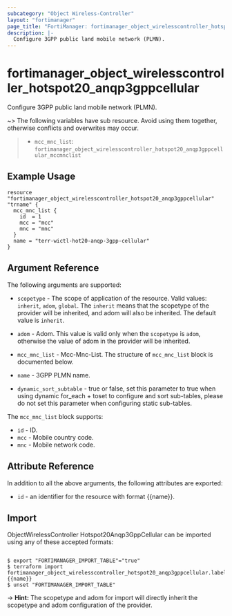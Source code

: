 ```yaml
---
subcategory: "Object Wireless-Controller"
layout: "fortimanager"
page_title: "FortiManager: fortimanager_object_wirelesscontroller_hotspot20_anqp3gppcellular"
description: |-
  Configure 3GPP public land mobile network (PLMN).
---
```


# fortimanager_object_wirelesscontroller_hotspot20_anqp3gppcellular
Configure 3GPP public land mobile network (PLMN).

~> The following variables have sub resource. Avoid using them together, otherwise conflicts and overwrites may occur.
>- `mcc_mnc_list`: `fortimanager_object_wirelesscontroller_hotspot20_anqp3gppcellular_mccmnclist`



## Example Usage

```hcl
resource "fortimanager_object_wirelesscontroller_hotspot20_anqp3gppcellular" "trname" {
  mcc_mnc_list {
    id  = 1
    mcc = "mcc"
    mnc = "mnc"
  }
  name = "terr-wictl-hot20-anqp-3gpp-cellular"
}
```

## Argument Reference


The following arguments are supported:

* `scopetype` - The scope of application of the resource. Valid values: `inherit`, `adom`, `global`. The `inherit` means that the scopetype of the provider will be inherited, and adom will also be inherited. The default value is `inherit`.
* `adom` - Adom. This value is valid only when the `scopetype` is `adom`, otherwise the value of adom in the provider will be inherited.

* `mcc_mnc_list` - Mcc-Mnc-List. The structure of `mcc_mnc_list` block is documented below.
* `name` - 3GPP PLMN name.
* `dynamic_sort_subtable` - true or false, set this parameter to true when using dynamic for_each + toset to configure and sort sub-tables, please do not set this parameter when configuring static sub-tables.

The `mcc_mnc_list` block supports:

* `id` - ID.
* `mcc` - Mobile country code.
* `mnc` - Mobile network code.


## Attribute Reference

In addition to all the above arguments, the following attributes are exported:
* `id` - an identifier for the resource with format {{name}}.

## Import

ObjectWirelessController Hotspot20Anqp3GppCellular can be imported using any of these accepted formats:
```

$ export "FORTIMANAGER_IMPORT_TABLE"="true"
$ terraform import fortimanager_object_wirelesscontroller_hotspot20_anqp3gppcellular.labelname {{name}}
$ unset "FORTIMANAGER_IMPORT_TABLE"
```
-> **Hint:** The scopetype and adom for import will directly inherit the scopetype and adom configuration of the provider.
